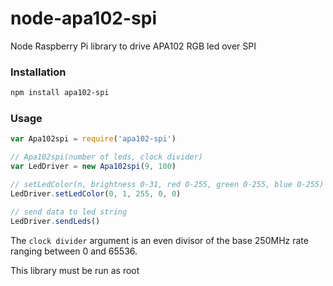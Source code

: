 node-apa102-spi
==========
Node Raspberry Pi library to drive APA102 RGB led over SPI

### Installation
```sh
npm install apa102-spi
```

### Usage
```js
var Apa102spi = require('apa102-spi')

// Apa102spi(number of leds, clock divider)
var LedDriver = new Apa102spi(9, 100)

// setLedColor(n, brightness 0-31, red 0-255, green 0-255, blue 0-255)
LedDriver.setLedColor(0, 1, 255, 0, 0)

// send data to led string
LedDriver.sendLeds()
```
The `clock divider` argument is an even divisor of the base 250MHz rate ranging between 0 and 65536.

This library must be run as root
